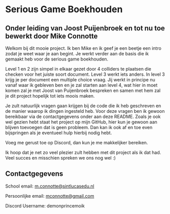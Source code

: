 # Serious Game Boekhouden 
## Onder leiding van Joost Puijenbroek en tot nu toe bewerkt door Mike Connotte

Welkom bij dit mooie project. Ik ben Mike en ik geef je een beetje een intro zodat je weet waar je aan begint.
Je werkt verder aan de basis die ik gemaakt heb voor de serious game boekhouden. 

Level 1 en 2 zijn simpel in elkaar gezet door 4 colliders te plaatsen die checken voor het juiste soort document.
Level 3 werkt iets anders. In level 3 krijg je per document een multiple choice vraag.
Jij werkt in principe nu vanaf waar ik gebleven ben en je zal starten aan level 4, wat hier in moet komen zal je met 
Joost van Puijenbroek bespreken en samen met hem zal je dit project hopelijk tot iets moois maken.

Je zult natuurlijk vragen gaan krijgen bij de code die ik heb geschreven en de manier waarop ik dingen ingesteld heb.
Voor deze vragen ben ik gewoon bereikbaar via de contactgegevens onder aan deze README. Zoals je ook wel gezien hebt
staat het project op mijn GitHub, hier kun je gewoon aan blijven toevoegen dat is geen probleem. Dan kan ik ook af en toe 
even bijspringen als je eventueel hulp hierbij nodig hebt.

Voeg me gerust toe op Discord, dan kun je me makkelijker bereiken.

Ik hoop dat je net zo veel plezier zult hebben met dit project als ik dat had.
Veel succes en misschien spreken we ons nog wel :)


## Contactgegevens
School email: m.connotte@sintlucasedu.nl

Persoonlijke email: mconnotte@gmail.com

Discord Username: demonprincemoik
